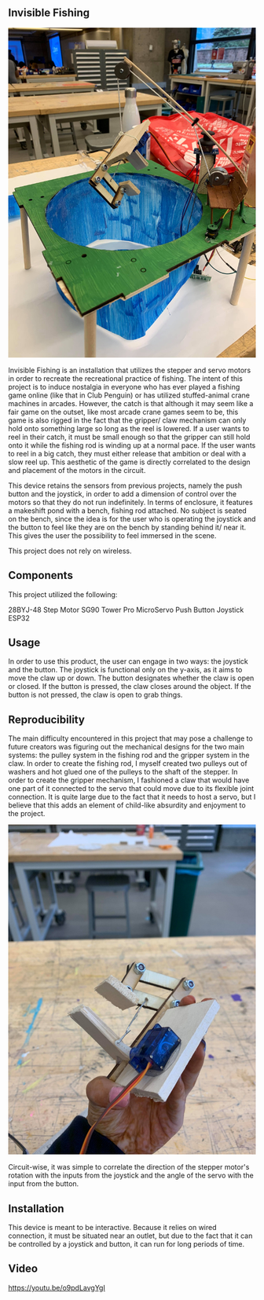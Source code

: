 ## Invisible Fishing

![](75019080_2811759118876627_5781185177673793536_n.jpg)

Invisible Fishing is an installation that utilizes the stepper and servo motors in order to recreate the recreational practice of fishing. 
The intent of this project is to induce nostalgia in everyone who has ever played a fishing game online (like that in Club Penguin) or 
has utilized stuffed-animal crane machines in arcades. However, the catch is that although it may seem like a fair game on the outset, like 
most arcade crane games seem to be, this game is also rigged in the fact that the gripper/ claw mechanism can only hold onto something large
so long as the reel is lowered. If a user wants to reel in their catch, it must be small enough so that the gripper can still hold onto it while
the fishing rod is winding up at a normal pace. If the user wants to reel in a big catch, they must either release that ambition or
deal with a slow reel up. This aesthetic of the game is directly correlated to the design and placement of the motors in the circuit.

This device retains the sensors from previous projects, namely the push button and the joystick, in order to add a dimension of control
over the motors so that they do not run indefinitely. In terms of enclosure, it features a makeshift pond with a bench, fishing rod
attached. No subject is seated on the bench, since the idea is for the user who is operating the joystick and the button to feel like they 
are on the bench by standing behind it/ near it. This gives the user the possibility to feel immersed in the scene.

This project does not rely on wireless.

## Components

This project utilized the following:

28BYJ-48 Step Motor
SG90 Tower Pro MicroServo
Push Button
Joystick
ESP32

## Usage

In order to use this product, the user can engage in two ways: the joystick and the button. The joystick is functional only on the 
y-axis, as it aims to move the claw up or down. The button designates whether the claw is open or closed. If the button is pressed,
the claw closes around the object. If the button is not pressed, the claw is open to grab things. 

## Reproducibility

The main difficulty encountered in this project that may pose a challenge to future creators was figuring out the mechanical 
designs for the two main systems: the pulley system in the fishing rod and the gripper system in the claw. In order to create
the fishing rod, I myself created two pulleys out of washers and hot glued one of the pulleys to the shaft of the stepper. In order to create
the gripper mechanism, I fashioned a claw that would have one part of it connected to the servo that could move due to its
flexible joint connection. It is quite large due to the fact that it needs to host a servo, but I believe that this adds
an element of child-like absurdity and enjoyment to the project.

![Claw](75429713_1474258569403969_6137079477924003840_n.jpg)

Circuit-wise, it was simple to correlate the direction of the stepper motor's rotation with the inputs from the joystick and the angle
of the servo with the input from the button.

## Installation

This device is meant to be interactive. Because it relies on wired connection, it must be situated near an outlet, but due to
the fact that it can be controlled by a joystick and button, it can run for long periods of time. 

## Video

https://youtu.be/o9pdLavgYgI

